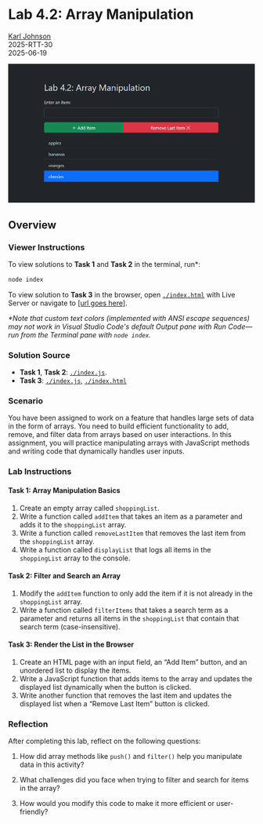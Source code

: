 # Lab 4.2: Array Manipulation

[Karl Johnson](https://github.com/hirekarl)  
2025-RTT-30  
<date datetime="2025-06-19">2025-06-19</date>  

![Preview image of Task 3 output.](./images/preview.png)

## Overview
### Viewer Instructions
To view solutions to **Task 1** and **Task 2** in the terminal, run\*:

```bash
node index
```

To view solution to **Task 3** in the browser, open [`./index.html`](./index.html) with Live Server or navigate to [[url goes here]]().

*\*Note that custom text colors (implemented with ANSI escape sequences) may not work in Visual Studio Code's default Output pane with Run Code&mdash;run from the Terminal pane with `node index`.*


### Solution Source
- **Task 1**, **Task 2**: [`./index.js`](./index.js).
- **Task 3**: [`./index.js`](./index.js), [`./index.html`](./index.html)

### Scenario
You have been assigned to work on a feature that handles large sets of data in the form of arrays. You need to build efficient functionality to add, remove, and filter data from arrays based on user interactions. In this assignment, you will practice manipulating arrays with JavaScript methods and writing code that dynamically handles user inputs.

### Lab Instructions
#### Task 1: Array Manipulation Basics
1. Create an empty array called `shoppingList`.
2. Write a function called `addItem` that takes an item as a parameter and adds it to the `shoppingList` array.
3. Write a function called `removeLastItem` that removes the last item from the `shoppingList` array.
4. Write a function called `displayList` that logs all items in the `shoppingList` array to the console.

#### Task 2: Filter and Search an Array
1. Modify the `addItem` function to only add the item if it is not already in the `shoppingList` array.
2. Write a function called `filterItems` that takes a search term as a parameter and returns all items in the `shoppingList` that contain that search term (case-insensitive).

#### Task 3: Render the List in the Browser
1. Create an HTML page with an input field, an “Add Item” button, and an unordered list to display the items.
2. Write a JavaScript function that adds items to the array and updates the displayed list dynamically when the button is clicked.
3. Write another function that removes the last item and updates the displayed list when a “Remove Last Item” button is clicked.

### Reflection
After completing this lab, reflect on the following questions:

1. How did array methods like `push()` and `filter()` help you manipulate data in this activity?



2. What challenges did you face when trying to filter and search for items in the array?



3. How would you modify this code to make it more efficient or user-friendly?

